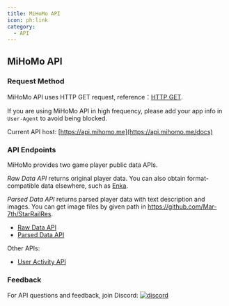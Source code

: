 ```yaml
---
title: MiHoMo API
icon: ph:link
category:
  - API
---
```


## MiHoMo API

### Request Method

MiHoMo API uses HTTP GET request, reference：[HTTP GET](https://developer.mozilla.org/en-US/docs/Web/HTTP/Methods/GET).

If you are using MiHoMo API in high frequency, please add your app info in `User-Agent` to avoid being blocked.

Current API host: [https://api.mihomo.me](https://api.mihomo.me/docs)

### API Endpoints

MiHoMo provides two game player public data APIs.

_Raw Data API_ returns original player data. You can also obtain format-compatible data elsewhere, such as [Enka](https://enka.network/?hsr).

_Parsed Data API_ returns parsed player data with text description and images. You can get image files by given path in <https://github.com/Mar-7th/StarRailRes>.

- [Raw Data API](raw.md)
- [Parsed Data API](parsed.md)

Other APIs:

- [User Activity API](activity.md)

### Feedback

For API questions and feedback, join Discord: [![discord](https://img.shields.io/badge/MiHoMo-blue?logo=discord&logoColor=white)](https://discord.gg/SxCGCGSjbX)

